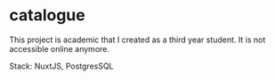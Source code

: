 # catalogue

This project is academic that I created as a third year student. It is not accessible online anymore.

Stack: NuxtJS, PostgresSQL
